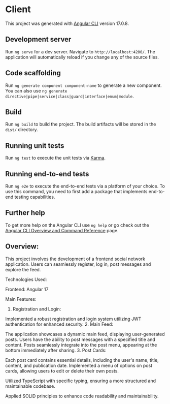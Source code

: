 # Client

This project was generated with [Angular CLI](https://github.com/angular/angular-cli) version 17.0.8.

## Development server

Run `ng serve` for a dev server. Navigate to `http://localhost:4200/`. The application will automatically reload if you change any of the source files.

## Code scaffolding

Run `ng generate component component-name` to generate a new component. You can also use `ng generate directive|pipe|service|class|guard|interface|enum|module`.

## Build

Run `ng build` to build the project. The build artifacts will be stored in the `dist/` directory.

## Running unit tests

Run `ng test` to execute the unit tests via [Karma](https://karma-runner.github.io).

## Running end-to-end tests

Run `ng e2e` to execute the end-to-end tests via a platform of your choice. To use this command, you need to first add a package that implements end-to-end testing capabilities.

## Further help

To get more help on the Angular CLI use `ng help` or go check out the [Angular CLI Overview and Command Reference](https://angular.io/cli) page.

## Overview:
This project involves the development of a frontend social network application. Users can seamlessly register, log in, post messages and explore the feed.

Technologies Used:

Frontend: Angular 17

Main Features:

1. Registration and Login:

Implemented a robust registration and login system utilizing JWT authentication for enhanced security.
2. Main Feed:

The application showcases a dynamic main feed, displaying user-generated posts.
Users have the ability to post messages with a specified title and content.
Posts seamlessly integrate into the post menu, appearing at the bottom immediately after sharing.
3. Post Cards:

Each post card contains essential details, including the user's name, title, content, and publication date.
Implemented a menu of options on post cards, allowing users to edit or delete their own posts.

Utilized TypeScript with specific typing, ensuring a more structured and maintainable codebase.

Applied SOLID principles to enhance code readability and maintainability.